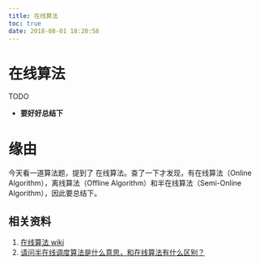 ```yaml
---
title: 在线算法
toc: true
date: 2018-08-01 18:20:58
---
```

# 在线算法


TODO

* **要好好总结下**





# 缘由


今天看一道算法题，提到了 在线算法。查了一下才发现，有在线算法（Online Algorithm），离线算法（Offline Algorithm）和半在线算法（Semi-Online Algorithm），因此要总结下。




## 相关资料

1. [在线算法 wiki](https://zh.wikipedia.org/wiki/%E7%B7%9A%E4%B8%8A%E6%BC%94%E7%AE%97%E6%B3%95)
2. [请问半在线调度算法是什么意思，和在线算法有什么区别？](https://www.zhihu.com/question/20142996)
